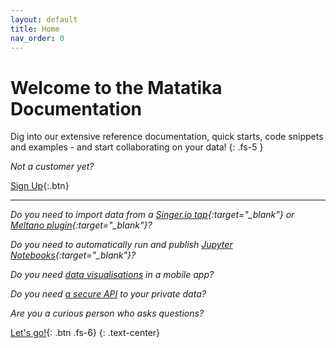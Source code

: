 ```yaml
---
layout: default
title: Home
nav_order: 0
---
```


# Welcome to the Matatika Documentation
Dig into our extensive reference documentation, quick starts, code snippets and examples - and start collaborating on your data!
{: .fs-5 }

*Not a customer yet?*

[Sign Up]({{site.matatika.links.www}}/sign-up/){:.btn}

---



*Do you need to import data from a [Singer.io tap](https://www.singer.io){:target="_blank"} or [Meltano plugin](https://meltano.com/docs/plugins.html){:target="_blank"}?*

*Do you need to automatically run and publish [Jupyter Notebooks](https://jupyter.org/){:target="_blank"}?*

*Do you need [data visualisations](dataml/datasetml/charts) in a mobile app?*

*Do you need [a secure API](api/) to your private data?*

*Are you a curious person who asks questions?*

[Let's go!]({{site.baseurl}}/getting-started/){: .btn .fs-6}
{: .text-center}